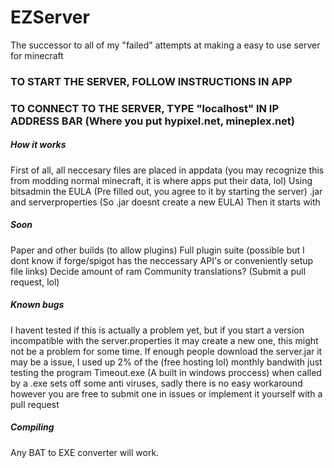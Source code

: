 # EZServer
The successor to all of my "failed" attempts at making a easy to use server for minecraft 

### TO START THE SERVER, FOLLOW INSTRUCTIONS IN APP
### TO CONNECT TO THE SERVER, TYPE "localhost" IN IP ADDRESS BAR (Where you put hypixel.net, mineplex.net)


##### How it works

First of all, all neccesary files are placed in appdata (you may recognize this from modding normal minecraft, it is where apps put their data, lol)
Using bitsadmin the EULA (Pre filled out, you agree to it by starting the server) .jar and serverproperties (So .jar doesnt create a new EULA)
Then it starts with

##### Soon

Paper and other builds (to allow plugins)
Full plugin suite (possible but I dont know if forge/spigot has the neccessary API's or conveniently setup file links)
Decide amount of ram
Community translations? (Submit a pull request, lol)

##### Known bugs

I havent tested if this is actually a problem yet, but if you start a version incompatible with the server.properties it may create a new one,
this might not be a problem for some time.
If enough people download the server.jar it may be a issue, I used up 2% of the (free hosting lol) monthly bandwith just testing the program
Timeout.exe (A built in windows proccess) when called by a .exe sets off some anti viruses, sadly there is no easy workaround however you are free to submit one in issues or implement it yourself with a pull request

##### Compiling

Any BAT to EXE converter will work.
